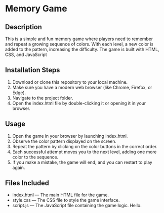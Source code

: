 # Memory Game

## Description
This is a simple and fun memory game where players need to remember and repeat a growing sequence of colors. With each level, a new color is added to the pattern, increasing the difficulty. The game is built with HTML, CSS, and JavaScript


## Installation Steps
1. Download or clone this repository to your local machine.
2. Make sure you have a modern web browser (like Chrome, Firefox, or Edge).
3. Navigate to the project folder.
4. Open the index.html file by double-clicking it or opening it in your browser.

## Usage
1. Open the game in your browser by launching index.html.
2. Observe the color pattern displayed on the screen.
3. Repeat the pattern by clicking on the color buttons in the correct order.
4. Each successful attempt moves you to the next level, adding one more color to the sequence.
5. If you make a mistake, the game will end, and you can restart to play again.

## Files Included
- index.html — The main HTML file for the game.
- style.css — The CSS file to style the game interface.
- script.js — The JavaScript file containing the game logic.
Hello.

